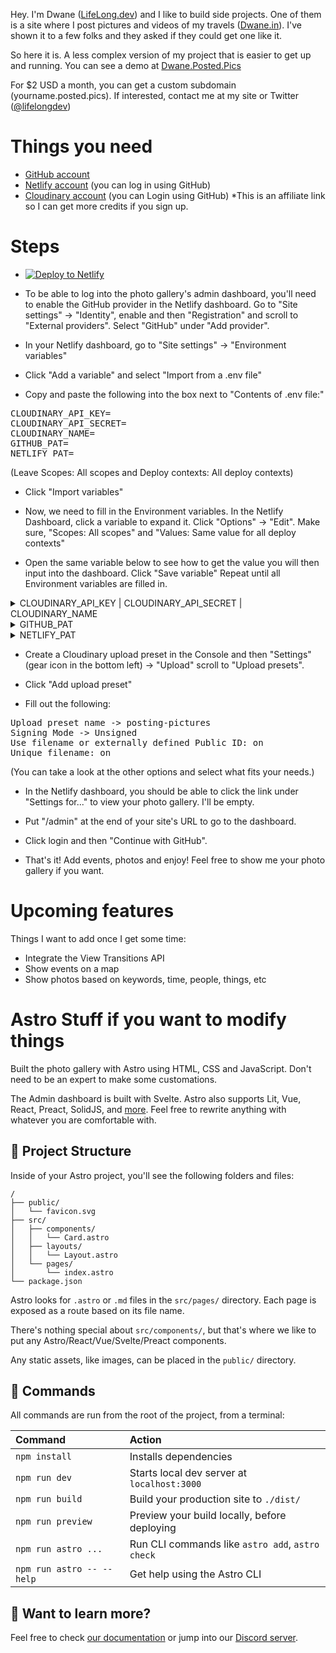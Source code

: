 Hey. I'm Dwane ([LifeLong.dev](https://lifelong.dev)) and I like to build side projects. One of them is a site where I post pictures and videos of my travels ([Dwane.in](https://dwane.in)). I've shown it to a few folks and they asked if they could get one like it.

So here it is. A less complex version of my project that is easier to get up and running. You can see a demo at [Dwane.Posted.Pics](https://dwane.posted.pics)

For $2 USD a month, you can get a custom subdomain (yourname.posted.pics). If interested, contact me at my site or Twitter ([@lifelongdev](https://twitter.com/lifelongdev))

# Things you need
- [GitHub account](https://github.com/signup)
- [Netlify account](https://app.netlify.com/) (you can log in using GitHub)
- [Cloudinary account](https://console.cloudinary.com/invites/lpov9zyyucivvxsnalc5/s4khtwourlx3jw2fz5xp?t=default) (you can Login using GitHub) *This is an affiliate link so I can get more credits if you sign up.

# Steps
- [![Deploy to Netlify](https://www.netlify.com/img/deploy/button.svg)](https://app.netlify.com/start/deploy?repository=https://github.com/conshus/posting-pictures)

- To be able to log into the photo gallery's admin dashboard, you'll need to enable the GitHub provider in the Netlify dashboard. Go to "Site settings" -> "Identity", enable and then "Registration" and scroll to "External providers". Select "GitHub" under "Add provider".

- In your Netlify dashboard, go to "Site settings" -> "Environment variables"

- Click "Add a variable" and select "Import from a .env file"

- Copy and paste the following into the box next to "Contents of .env file:"
<pre>
CLOUDINARY_API_KEY=
CLOUDINARY_API_SECRET=
CLOUDINARY_NAME=
GITHUB_PAT=
NETLIFY_PAT=
</pre>
(Leave Scopes: All scopes and Deploy contexts: All deploy contexts)

- Click "Import variables"

- Now, we need to fill in the Environment variables. In the Netlify Dashboard, click a variable to expand it. Click "Options" -> "Edit". Make sure, "Scopes: All scopes" and "Values: Same value for all deploy contexts"

- Open the same variable below to see how to get the value you will then input into the dashboard. Click "Save variable" Repeat until all Environment variables are filled in. 
<details>
    <summary>CLOUDINARY_API_KEY | CLOUDINARY_API_SECRET | CLOUDINARY_NAME</summary>
    Go to the <a href="https://console.cloudinary.com/console/" target="_blank">Console dashboard</a> The left side bar should look like this: <br/> <img src="https://github.com/conshus/posting-pictures/assets/212875/8c5b4146-1918-4a61-a550-fef4baa3ed88" alt="Cloudinary dashboard side bar show 'Dashboard' is highlighted" /><br/> On this page, you'll find the API key, API secret, and Cloud Name to put into the Netlify dashboard.<br/><img src="https://github.com/conshus/posting-pictures/assets/212875/1fb7358d-26fd-405c-91c9-fac1fb3e7608" alt="Cloudinary showing the Cloud Name, API Key, and API Secret" />
</details>
<details>
    <summary>GITHUB_PAT</summary>
    Here is a link to instructions on how to set up your GitHub Personal Access Token (classic): <a href="https://docs.github.com/en/authentication/keeping-your-account-and-data-secure/creating-a-personal-access-token#creating-a-personal-access-token-classic" target="_blank">https://docs.github.com/en/authentication/keeping-your-account-and-data-secure/creating-a-personal-access-token#creating-a-personal-access-token-classic</a> Note: If you set an expiration, you'll have to create another PAT.
</details>
<details>
    <summary>NETLIFY_PAT</summary>
    Go to <a href="https://app.netlify.com/user/applications" target="_blank">https://app.netlify.com/user/applications</a> and scroll to "Personal access tokens". Click "New access token" give it a name and click "Generate token".
</details>

- Create a Cloudinary upload preset in the Console and then "Settings"(gear icon in the bottom left) -> "Upload" scroll to "Upload presets".

- Click "Add upload preset"

- Fill out the following:
<pre>
Upload preset name -> posting-pictures
Signing Mode -> Unsigned
Use filename or externally defined Public ID: on
Unique filename: on
</pre>
(You can take a look at the other options and select what fits your needs.)

- In the Netlify dashboard, you should be able to click the link under "Settings for..." to view your photo gallery. I'll be empty.

- Put "/admin" at the end of your site's URL to go to the dashboard.

- Click login and then "Continue with GitHub".

- That's it! Add events, photos and enjoy! Feel free to show me your photo gallery if you want.


# Upcoming features

Things I want to add once I get some time:

- Integrate the View Transitions API
- Show events on a map
- Show photos based on keywords, time, people, things, etc


# Astro Stuff if you want to modify things

Built the photo gallery with Astro using HTML, CSS and JavaScript. Don't need to be an expert to make some customations.

The Admin dashboard is built with Svelte. Astro also supports Lit, Vue, React, Preact, SolidJS, and [more](https://astro.build/integrations?search=&categories%5B%5D=frameworks). Feel free to rewrite anything with whatever you are comfortable with. 


## 🚀 Project Structure

Inside of your Astro project, you'll see the following folders and files:

```
/
├── public/
│   └── favicon.svg
├── src/
│   ├── components/
│   │   └── Card.astro
│   ├── layouts/
│   │   └── Layout.astro
│   └── pages/
│       └── index.astro
└── package.json
```

Astro looks for `.astro` or `.md` files in the `src/pages/` directory. Each page is exposed as a route based on its file name.

There's nothing special about `src/components/`, but that's where we like to put any Astro/React/Vue/Svelte/Preact components.

Any static assets, like images, can be placed in the `public/` directory.

## 🧞 Commands

All commands are run from the root of the project, from a terminal:

| Command                   | Action                                           |
| :------------------------ | :----------------------------------------------- |
| `npm install`             | Installs dependencies                            |
| `npm run dev`             | Starts local dev server at `localhost:3000`      |
| `npm run build`           | Build your production site to `./dist/`          |
| `npm run preview`         | Preview your build locally, before deploying     |
| `npm run astro ...`       | Run CLI commands like `astro add`, `astro check` |
| `npm run astro -- --help` | Get help using the Astro CLI                     |

## 👀 Want to learn more?

Feel free to check [our documentation](https://docs.astro.build) or jump into our [Discord server](https://astro.build/chat).
